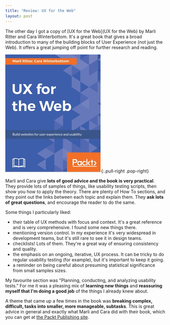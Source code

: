```yaml
---
title: "Review: UX for the Web"
layout: post
---
```


The other day I got a copy of [UX for the Web](UX for the Web) by
Marli Ritter and Cara Winterbottom. It's a great book that gives a broad introduction to many of the building blocks of User Experience (not just the Web). It offers a great jumping off point for further research and reading.

[![](/img/2017/11/ux-for-the-web.jpg)](https://www.packtpub.com/web-development/ux-web){:.pull-right .pop-right}

Marli and Cara give **lots of good advice and the book is very practical**. They provide lots of samples of things, like usability testing scripts, then show you how to apply the theory. There are plenty of How To sections, and they point out the links between each topic and explain them. They **ask lots of great questions**, and encourage the reader to do the same.

Some things I particularly liked:

- their table of UX methods with focus and context. It's a great reference and is very comprehensive. I found some new things there.
- mentioning version control. In my experience it's very widespread in development teams, but it's still rare to see it in design teams.
- checklists! Lots of them. They're a great way of ensuring consistency and quality.
- the emphasis on an ongoing, iterative, UX process. It can be tricky to do regular usability testing (for example), but it's important to keep it going.
- a reminder on being careful about presuming statistical significance from small samples sizes.

My favourite section was "Planning, conducting, and analyzing usability tests." For me it was a pleasing mix of **learning new things** and **reassuring myself that I'm doing a good job** of the things I already knew about.

A theme that came up a few times in the book was **breaking complex, difficult, tasks into smaller, more manageable, subtasks**. This is great advice in general and exactly what Marli and Cara did with their book, which you can get at [the Packt Publishing site](https://www.packtpub.com/web-development/ux-web).
